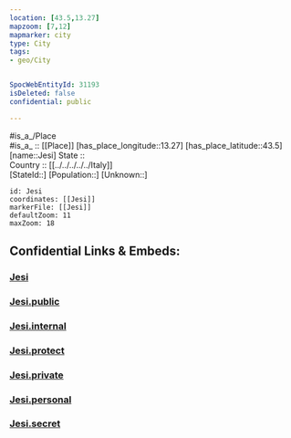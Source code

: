 ```yaml
---
location: [43.5,13.27] 
mapzoom: [7,12] 
mapmarker: city 
type: City
tags:
- geo/City


SpocWebEntityId: 31193
isDeleted: false
confidential: public

---
```

#is_a_/Place  
#is_a_ :: [[Place]] 
[has_place_longitude::13.27] 
[has_place_latitude::43.5] 
[name::Jesi] 
State ::  
Country :: [[../../../../../Italy]]  
[StateId::] 
[Population::] 
[Unknown::] 


```leaflet
id: Jesi
coordinates: [[Jesi]] 
markerFile: [[Jesi]] 
defaultZoom: 11 
maxZoom: 18
```


## Confidential Links & Embeds: 

### [Jesi](/_Standards/Earth/Continent/Europe/Europe~South/Italy/regions~Italy/Marche/Ancona.Province/City/Jesi.md) 

### [Jesi.public](/_public/Earth/Continent/Europe/Europe~South/Italy/regions~Italy/Marche/Ancona.Province/City/Jesi.public.md) 

### [Jesi.internal](/_internal/Earth/Continent/Europe/Europe~South/Italy/regions~Italy/Marche/Ancona.Province/City/Jesi.internal.md) 

### [Jesi.protect](/_protect/Earth/Continent/Europe/Europe~South/Italy/regions~Italy/Marche/Ancona.Province/City/Jesi.protect.md) 

### [Jesi.private](/_private/Earth/Continent/Europe/Europe~South/Italy/regions~Italy/Marche/Ancona.Province/City/Jesi.private.md) 

### [Jesi.personal](/_personal/Earth/Continent/Europe/Europe~South/Italy/regions~Italy/Marche/Ancona.Province/City/Jesi.personal.md) 

### [Jesi.secret](/_secret/Earth/Continent/Europe/Europe~South/Italy/regions~Italy/Marche/Ancona.Province/City/Jesi.secret.md)

